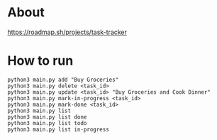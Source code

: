 # About
https://roadmap.sh/projects/task-tracker

# How to run
```
python3 main.py add "Buy Groceries"
python3 main.py delete <task_id>
python3 main.py update <task_id> "Buy Groceries and Cook Dinner"
python3 main.py mark-in-progress <task_id>
python3 main.py mark-done <task_id>
python3 main.py list
python3 main.py list done
python3 main.py list todo
python3 main.py list in-progress
```
